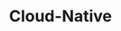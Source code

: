 ---
type: "module"
title: "Cloud-Native"
description: "Learn the fundamentals of cloud-native technologies, including Kubernetes, microservices, and containerization."
weight: 4
tags: [cloud, containers]
level: "beginner"
categories: "platform"
---